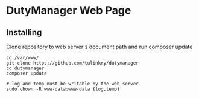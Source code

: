 DutyManager Web Page
=============

Installing
----------

Clone repository to web server's document path and run composer update
```
cd /var/www/
git clone https://github.com/tulinkry/dutymanager
cd dutymanager
composer update

# log and temp must be writable by the web server
sudo chown -R www-data:www-data {log,temp}
```
